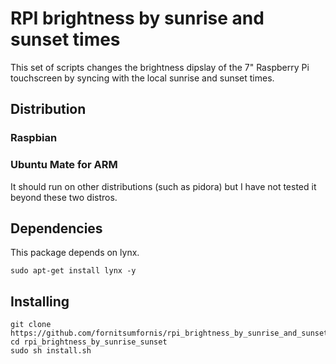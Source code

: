 # RPI brightness by sunrise and sunset times
This set of scripts changes the brightness dipslay of the 7" Raspberry Pi touchscreen by syncing with the local sunrise and sunset times.

## Distribution
### Raspbian
### Ubuntu Mate for ARM
It should run on other distributions (such as pidora) but I have not tested it beyond these two distros.

## Dependencies

This package depends on lynx.  

    sudo apt-get install lynx -y

## Installing

    git clone https://github.com/fornitsumfornis/rpi_brightness_by_sunrise_and_sunset.git 
    cd rpi_brightness_by_sunrise_sunset
    sudo sh install.sh
